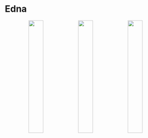 # Edna
<p align="center">
  <img src="images/original.png" width="30%" />
  <img src="images/halftone.png" width="30%" />
  <img src="images/kmeans.png" width="30%" />
</p>

